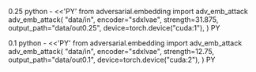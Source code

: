 0.25
python - <<'PY'
from adversarial.embedding import adv_emb_attack
adv_emb_attack(
    "data/in",
    encoder="sdxlvae",
    strength=31.875,
    output_path="data/out0.25",
    device=torch.device("cuda:1"),
)
PY

0.1
python - <<'PY'
from adversarial.embedding import adv_emb_attack
adv_emb_attack(
    "data/in",
    encoder="sdxlvae",
    strength=12.75,
    output_path="data/out0.1", 
    device=torch.device("cuda:2"),
)
PY